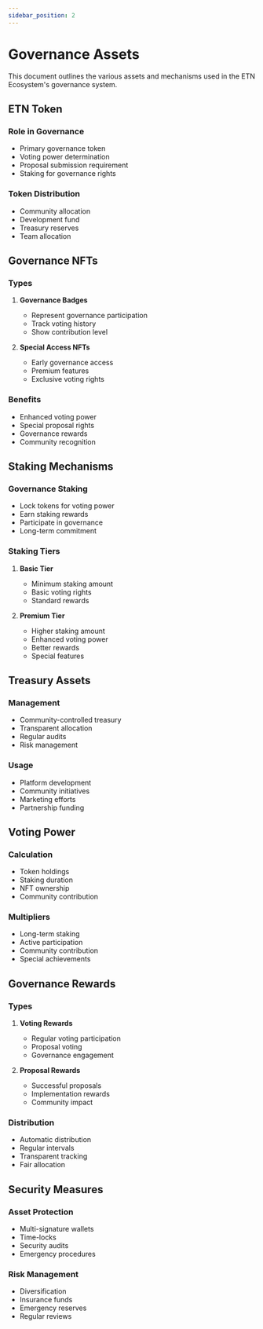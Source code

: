 ```yaml
---
sidebar_position: 2
---
```


# Governance Assets

This document outlines the various assets and mechanisms used in the ETN Ecosystem's governance system.

## ETN Token

### Role in Governance
- Primary governance token
- Voting power determination
- Proposal submission requirement
- Staking for governance rights

### Token Distribution
- Community allocation
- Development fund
- Treasury reserves
- Team allocation

## Governance NFTs

### Types
1. **Governance Badges**
   - Represent governance participation
   - Track voting history
   - Show contribution level

2. **Special Access NFTs**
   - Early governance access
   - Premium features
   - Exclusive voting rights

### Benefits
- Enhanced voting power
- Special proposal rights
- Governance rewards
- Community recognition

## Staking Mechanisms

### Governance Staking
- Lock tokens for voting power
- Earn staking rewards
- Participate in governance
- Long-term commitment

### Staking Tiers
1. **Basic Tier**
   - Minimum staking amount
   - Basic voting rights
   - Standard rewards

2. **Premium Tier**
   - Higher staking amount
   - Enhanced voting power
   - Better rewards
   - Special features

## Treasury Assets

### Management
- Community-controlled treasury
- Transparent allocation
- Regular audits
- Risk management

### Usage
- Platform development
- Community initiatives
- Marketing efforts
- Partnership funding

## Voting Power

### Calculation
- Token holdings
- Staking duration
- NFT ownership
- Community contribution

### Multipliers
- Long-term staking
- Active participation
- Community contribution
- Special achievements

## Governance Rewards

### Types
1. **Voting Rewards**
   - Regular voting participation
   - Proposal voting
   - Governance engagement

2. **Proposal Rewards**
   - Successful proposals
   - Implementation rewards
   - Community impact

### Distribution
- Automatic distribution
- Regular intervals
- Transparent tracking
- Fair allocation

## Security Measures

### Asset Protection
- Multi-signature wallets
- Time-locks
- Security audits
- Emergency procedures

### Risk Management
- Diversification
- Insurance funds
- Emergency reserves
- Regular reviews 